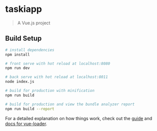 # taskiapp

> A Vue.js project

## Build Setup

``` bash
# install dependencies
npm install

# front serve with hot reload at localhost:8080
npm run dev

# back serve with hot reload at localhost:8011
node index.js

# build for production with minification
npm run build

# build for production and view the bundle analyzer report
npm run build --report
```

For a detailed explanation on how things work, check out the [guide](http://vuejs-templates.github.io/webpack/) and [docs for vue-loader](http://vuejs.github.io/vue-loader).
